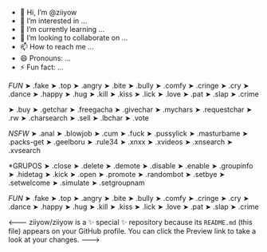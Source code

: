 - 👋 Hi, I’m @ziiyow
- 👀 I’m interested in ...
- 🌱 I’m currently learning ...
- 💞️ I’m looking to collaborate on ...
- 📫 How to reach me ...
- 😄 Pronouns: ...
- ⚡ Fun fact: ...



*FUN* 
 ➤ .fake
 ➤ .top
 ➤ .angry
 ➤ .bite
 ➤ .bully
 ➤ .comfy
 ➤ .cringe
 ➤ .cry
 ➤ .dance
 ➤ .happy
 ➤ .hug
 ➤ .kill
 ➤ .kiss
 ➤ .lick
 ➤ .love
 ➤ .pat
 ➤ .slap
 ➤ .crime


 ➤ .buy
 ➤ .getchar
 ➤ .freegacha
 ➤ .givechar
 ➤ .mychars
 ➤ .requestchar
 ➤ .rw
 ➤ .charsearch
 ➤ .sell
 ➤ .lbchar
 ➤ .vote


 *NSFW*
 ➤ .anal
 ➤ .blowjob
 ➤ .cum
 ➤ .fuck
 ➤ .pussylick
 ➤ .masturbame
 ➤ .packs-get
 ➤ .geelboru
 ➤ .rule34
 ➤ .xnxx
 ➤ .xvideos
 ➤ .xnsearch
 ➤ .xvsearch

 
 *GRUPOS
 ➤ .close
 ➤ .delete
 ➤ .demote
 ➤ .disable
 ➤ .enable
 ➤ .groupinfo
 ➤ .hidetag
 ➤ .kick
 ➤ .open
 ➤ .promote
 ➤ .randombot
 ➤ .setbye
 ➤ .setwelcome
 ➤ .simulate
 ➤ .setgroupnam

*FUN*
 ➤ .fake
 ➤ .top
 ➤ .angry
 ➤ .bite
 ➤ .bully
 ➤ .comfy
 ➤ .cringe
 ➤ .cry
 ➤ .dance
 ➤ .happy
 ➤ .hug
 ➤ .kill
 ➤ .kiss
 ➤ .lick
 ➤ .love
 ➤ .pat
 ➤ .slap
 ➤ .crime

<---
ziiyow/ziiyow is a ✨ special ✨ repository because its `README.md` (this file) appears on your GitHub profile.
You can click the Preview link to take a look at your changes.
--->
